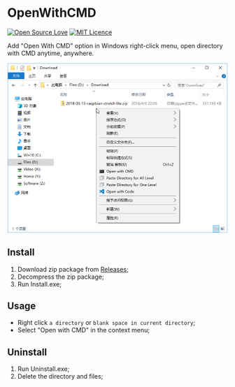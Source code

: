 # OpenWithCMD 
[![Open Source Love](https://badges.frapsoft.com/os/v2/open-source.svg?v=103)](https://github.com/ellerbrock/open-source-badge/)
[![MIT Licence](https://badges.frapsoft.com/os/mit/mit.svg?v=103)](https://opensource.org/licenses/mit-license.php)  

Add "Open With CMD" option in Windows right-click menu, open directory with CMD anytime, anywhere. 

![screenshot](https://raw.githubusercontent.com/Tyxiang/OpenWithCMD/master/screenshot.png) 

## Install
1. Download zip package from [Releases](https://github.com/Tyxiang/OpenWithCMD/releases);
1. Decompress the zip package;
1. Run Install.exe;

## Usage
- Right click `a directory` or `blank space in current directory`;  
- Select "Open with CMD" in the context menu;

## Uninstall
1. Run Uninstall.exe;
1. Delete the directory and files;
